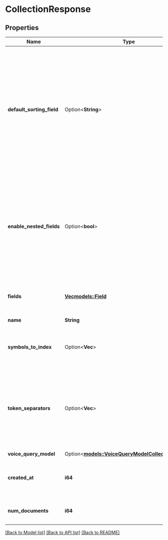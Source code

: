 # CollectionResponse

## Properties

Name | Type | Description | Notes
------------ | ------------- | ------------- | -------------
**default_sorting_field** | Option<**String**> | The name of an int32 / float field that determines the order in which the search results are ranked when a sort_by clause is not provided during searching. This field must indicate some kind of popularity. | [optional][default to ]
**enable_nested_fields** | Option<**bool**> | Enables experimental support at a collection level for nested object or object array fields. This field is only available if the Typesense server is version `0.24.0.rcn34` or later. | [optional][default to false]
**fields** | [**Vec<models::Field>**](Field.md) | A list of fields for querying, filtering and faceting | 
**name** | **String** | Name of the collection | 
**symbols_to_index** | Option<**Vec<String>**> | List of symbols or special characters to be indexed.  | [optional][default to []]
**token_separators** | Option<**Vec<String>**> | List of symbols or special characters to be used for splitting the text into individual words in addition to space and new-line characters.  | [optional][default to []]
**voice_query_model** | Option<[**models::VoiceQueryModelCollectionConfig**](VoiceQueryModelCollectionConfig.md)> |  | [optional]
**created_at** | **i64** | Timestamp of when the collection was created (Unix epoch in seconds) | [readonly]
**num_documents** | **i64** | Number of documents in the collection | [readonly]

[[Back to Model list]](../README.md#documentation-for-models) [[Back to API list]](../README.md#documentation-for-api-endpoints) [[Back to README]](../README.md)


